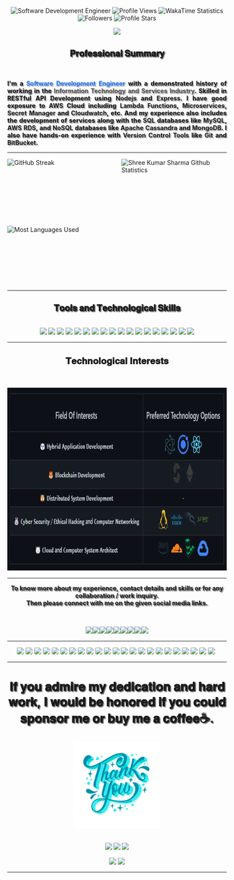 <!-- Github Profile Stats Navigation Bar -->
<p class="profile-stats" align="center">
    <img src="https://img.shields.io/badge/Shree-Kumar_Sharma-grey.svg?labelColor=6600ff&style=flat&logo=Sass&logoColor=FFFFFF" alt="Software Development Engineer" style="width: auto; height: 27px;">
    <img src="https://komarev.com/ghpvc/?username=shreesharma07&color=green&label=Profile%20Views&style=flat&logo=ghostery&logoColor=FFFFFF" alt="Profile Views" style="width: auto; height: 27px;">
    <img src="https://img.shields.io/badge/dynamic/json?query=$.data.text&style=flat&color=blue&label=WakaTime&logo=WakaTime&&url=https://wakatime.com/api/v1/users/shreesharma07/all_time_since_today?api_key={{WAKA_SECRET_KEY}}" alt="WakaTime Statistics" style="width: auto; height: 27px;">
    <img src="https://img.shields.io/github/followers/shreesharma07?labelColor=blue?color=grey&label=Followers&style=flat&logo=Handshake&logoColor=FFFFFF" alt="Followers" style="width: auto; height: 27px;">
    <img src="https://img.shields.io/github/stars/shreesharma07?label=Profile%20Stars&style=bold&color=cyan&logo=Apache%20Spark&logoColor=FFFFFF" alt="Profile Stars" style="width: auto; height: 27px;">
</p>


<div style="style="display:inline-block; padding:0px 0px 15px 0px;" align="center">
    <!---SDE-IMAGE->
    <!-- <img src="https://github.com/shreesharma07/shreesharma07/blob/production/Images/software-developer-web.png" style="cursor: grab; width:48%; height:auto; align-item: center; " > -->
    <!---SDE-MEMOJI -->
    <a href="https://bit.ly/3HO1sCn" target="_blank" style="cursor: pointer; margin-top:15px;"><img src="https://github.com/shreesharma07/shreesharma07/blob/production/Images/Memoji/LinkedIn-Profile-Memoji.png" style="width:auto; height:270px;"></a><br>
</div>

<h2 align="center" style="text-shadow:2px 2px 2px #535353; font-size: 20px; font: 'Fira Code'; font-weight: 800; text-align: center; align-content: center; display: grid;">𝐏𝐫𝐨𝐟𝐞𝐬𝐬𝐢𝐨𝐧𝐚𝐥 𝐒𝐮𝐦𝐦𝐚𝐫𝐲</h2>
<br>
<p style="text-shadow:2px 2px 2px #626262a3; font-size: 14px; font: 'Fira Code'; font-weight: 800; text-align: justify; text-justify: inter-word;">I'm a <b><font color='#1a75ff'>Software Development Engineer</font></b> with a demonstrated history of working in the <b><font color='#4d4d4d'>Information Technology and Services Industry</font></b>. Skilled in RESTful API Development using <b>Nodejs</b> and <b>Express</b>. I have good exposure to <b>AWS</b> Cloud including <b>Lambda Functions</b>, <b>Microservices</b>, <b>Secret Manager</b> and <b>Cloudwatch</b>, etc. And my experience also includes the development of services along with the <b>SQL</b> databases like <b>MySQL</b>, <b>AWS RDS</b>, and <b>NoSQL</b> databases like <b>Apache Cassandra</b> and <b>MongoDB</b>. I also have hands-on experience with <b>Version Control Tools</b> like <b>Git</b> and <b>BitBucket</b>.</p>

---

<div style="display: flex; flex-wrap: wrap; gap: 20px;">
    <img style="cursor: pointer; height:134px; width:auto; flex: 1 0 200px;" src="https://github-readme-streak-stats.herokuapp.com/?user=shreesharma07&theme=dark&hide_border=true&text_bold=true" alt="GitHub Streak">
    <img style="cursor: pointer; height:134px; width:auto; flex: 1 0 200px;" src="https://github-readme-stats.vercel.app/api/?username=shreesharma07&count_private=true&theme=dark&show_icons=true&text_bold=true&hide_border=true" alt="Shree Kumar Sharma Github Statistics">
    <img style="cursor: pointer; height:134px; width:auto; flex: 1 0 200px;" src="https://github-readme-stats.vercel.app/api/top-langs/?username=shreesharma07&layout=compact&langs_count=8&theme=dark&hide_border=true&text_bold=true&count_private=true" alt="Most Languages Used">
</div>

---

<h2 align="center" style="text-shadow:2px 2px 2px #535353; font-size: 20px; font: 'Fira Code'; font-weight: 800; text-align: center; align-content: center; display: grid;">𝐓𝐨𝐨𝐥𝐬 𝐚𝐧𝐝 𝐓𝐞𝐜𝐡𝐧𝐨𝐥𝐨𝐠𝐢𝐜𝐚𝐥 𝐒𝐤𝐢𝐥𝐥𝐬</h2>
<br>
<div class="skills" align="center">
    <img style="width: auto; height: 27px;" src="https://img.shields.io/badge/Typescript-grey?logo=Typescript&labelColor=000000&style=flat">
    <img style="width: auto; height: 27px;" src="https://img.shields.io/badge/Javascript-grey?logo=JavaScript&labelColor=000000&style=flat">
    <img style="width: auto; height: 27px;" src="https://img.shields.io/badge/Nodejs-grey?logo=node.js&labelColor=000000&style=flat">
    <img style="width: auto; height: 27px;" src="https://img.shields.io/badge/Express-grey?logo=Express&labelColor=000000&style=flat">
    <img style="width: auto; height: 27px;" src="https://img.shields.io/badge/HTML5-grey?logo=HTML5&labelColor=000000&style=flat">
    <img style="width: auto; height: 27px;" src="https://img.shields.io/badge/CSS3-grey?logo=CSS3&labelColor=000000&style=flat">
    <img style="width: auto; height: 27px;" src="https://img.shields.io/badge/Git-grey?logo=Git&labelColor=000000&style=flat">
    <img style="width: auto; height: 27px;" src="https://img.shields.io/badge/MySQL-grey?logo=MySQL&labelColor=000000&style=flat">
    <img style="width: auto; height: 27px;" src="https://img.shields.io/badge/MongoDB-grey?logo=MongoDB&labelColor=000000&style=flat">
    <img style="width: auto; height: 27px;" src="https://img.shields.io/badge/Prisma-grey?logo=Prisma&labelColor=000000&style=flat">
    <img style="width: auto; height: 27px;" src="https://img.shields.io/badge/JSON-grey?logo=JSON&labelColor=000000&style=flat">
    <img style="width: auto; height: 27px;" src="https://img.shields.io/badge/Postman-grey?logo=Postman&labelColor=000000&style=flat">
    <img style="width: auto; height: 27px;" src="https://img.shields.io/badge/Bitbucket-grey?logo=Bitbucket&labelColor=000000&style=flat">
    <img style="width: auto; height: 27px;" src="https://img.shields.io/badge/Github-grey?logo=Github&labelColor=000000&style=flat">
    <img style="width: auto; height: 27px;" src="https://img.shields.io/badge/AWS%20Cloud-grey?logo=AmazonAWS&labelColor=000000&style=flat">
    <img style="width: auto; height: 27px;" src="https://img.shields.io/badge/Docker-grey?logo=Docker&labelColor=000000&style=flat">
    <img style="width: auto; height: 27px;" src="https://img.shields.io/badge/Gitlab-grey?logo=GitLab&labelColor=000000&style=flat">
    <img style="width: auto; height: 27px;" src="https://img.shields.io/badge/Figma-grey?logo=Figma&labelColor=000000&style=flat">
</div>

---

<h2 align="center">𝐓𝐞𝐜𝐡𝐧𝐨𝐥𝐨𝐠𝐢𝐜𝐚𝐥 𝐈𝐧𝐭𝐞𝐫𝐞𝐬𝐭𝐬</h2>
<br>

<div align="center" style="display: flex; align-items: center; margin:auto; justify-content:center; text-decoration: none;">
    <a href="https://github.com/shreesharma07/shreesharma07/blob/production/Images/Skills/technological-skills.png" target="_blank"><img style="height:420px; width:auto; cursor: pointer; margin-top:15px;" src="https://github.com/shreesharma07/shreesharma07/blob/production/Images/Skills/technological-skills.png"></a>
</div>

---

<p style="text-shadow:2px 2px 2px #535353; font: 'Times New Roman'; text-align: center; align-content: center; display: grid;" align="center"><b>To know more about my experience, contact details and skills or for any collaboration / work inquiry.<br> Then please connect with me on the given social media links.</b></p>
<br>

<div align="center" style="display: flex; align-items: center; margin:auto; justify-content:center; text-decoration: none;">
    <a href="https://bit.ly/3eOXjRZ" target="_blank"><img style="height:35px; width:auto; cursor: pointer; margin-top:15px;" src="https://img.shields.io/badge/Linkedin-grey?logo=Linkedin&labelColor=000000&style=flat"></a>
    <a href="https://bit.ly/3HO1sCn" target="_blank"><img style="height:35px; width:auto; cursor: pointer; margin-top:15px;" src="https://img.shields.io/badge/Github-grey?logo=Github&labelColor=000000&style=flat"></a>
    <a href="https://bit.ly/3jeTPuk" target="_blank"><img style="height:35px; width:auto; cursor: pointer; margin-top:15px;" src="https://img.shields.io/badge/HackerRank-grey?logo=Hackerrank&labelColor=000000&logoColor=FFFFFF&style=flat"></a>
    <a href="https://bit.ly/3WHjxpm" target="_blank"><img style="height:35px; width:auto; cursor: pointer; margin-top:15px;" src="https://img.shields.io/badge/WakaTime-grey?logo=WakaTime&labelColor=000000&style=flat"></a>
    <a href="https://bit.ly/3gvGBI0" target="_blank"><img style="height:35px; width:auto; cursor: pointer; margin-top:15px;" src="https://img.shields.io/badge/Instagram-grey?logo=Instagram&labelColor=000000&style=flat"></a>
    <a href="https://bit.ly/40g3SAq" target="_blank"><img style="height:35px; width:auto; cursor: pointer; margin-top:15px;" src="https://img.shields.io/badge/Gitlab-grey?logo=GitLab&labelColor=000000&style=flat"></a>
    <a href="http://bit.ly/3jekkQK" target="_blank"><img style="height:35px; width:auto; cursor: pointer; margin-top:15px;" src="https://img.shields.io/badge/Leetcode-grey?logo=Leetcode&labelColor=000000&style=flat"></a>
    <a href="http://bit.ly/3HGArAj" target="_blank"><img style="height:35px; width:auto; cursor: pointer; margin-top:15px;" src="https://img.shields.io/badge/Hack%20the%20Box-grey?logo=hackthebox&labelColor=000000&style=flat"></a>
    <a href="http://bit.ly/3jwDoKj" target="_blank"><img style="height:35px; width:auto; cursor: pointer; margin-top:15px;" src="https://img.shields.io/badge/Google%20Developer-grey?logo=Google&labelColor=000000&logoColor=FFFFFF&style=flat"></a>
</div>

<!--<h3 align="center">
<p style="text-shadow:2px 2px 2px #535353; font-size: 20px; font: 'Fira Code'; font-weight: 800; text-align: center; align-content: center; display: grid; margin-top:5px;">Founder and CEO @ <a href="https://github.com/Bitfox-Inc" target="_blank" style="text-decoration:none; color: rgb(255, 128, 0); font-size:28px; font-weight:bold;">Bitfox Inc.</a></p>
<a href="https://github.com/Bitfox-Inc" target="_blank"><img style="cursor: grab; width:180px; height:180px; align-item: center; margin-top:15px;" src="https://github.com/shreesharma07/shreesharma07/blob/master/Images/bitfox-logo-removebg-preview.png"></a>
</h3>-->

---

<div align="center" style="text-align: center; align-content: center; justify-content:center; margin-right:5px;">
    <img style="border-radius:15%; margin:auto;" src='https://skillicons.dev/icons?i=typescript'>
    <img style="border-radius:15%; margin:auto;" src='https://skillicons.dev/icons?i=js'>
    <img style="border-radius:15%; margin:auto;" src='https://skillicons.dev/icons?i=nodejs'>
    <img style="border-radius:15%; margin:auto;" src='https://skillicons.dev/icons?i=express'>
    <img style="border-radius:15%; margin:auto;" src='https://skillicons.dev/icons?i=html'>
    <img style="border-radius:15%; margin:auto;" src='https://skillicons.dev/icons?i=css'>
    <img style="border-radius:15%; margin:auto;" src='https://skillicons.dev/icons?i=git'>
    <img style="border-radius:15%; margin:auto;" src='https://skillicons.dev/icons?i=regex'>
    <img style="border-radius:15%; margin:auto;" src='https://skillicons.dev/icons?i=mongodb'>
    <img style="border-radius:15%; margin:auto;" src='https://skillicons.dev/icons?i=mysql'>
    <img style="border-radius:15%; margin:auto;" src='https://skillicons.dev/icons?i=redis'>
    <img style="border-radius:15%; margin:auto;" src='https://skillicons.dev/icons?i=prisma'>
    <img style="border-radius:15%; margin:auto;" src='https://skillicons.dev/icons?i=firebase'>
    <img style="border-radius:15%; margin:auto;" src='https://skillicons.dev/icons?i=jquery'>
    <img style="border-radius:15%; margin:auto;" src='https://skillicons.dev/icons?i=md'>
    <img style="border-radius:15%; margin:auto;" src='https://skillicons.dev/icons?i=github'>
    <img style="border-radius:15%; margin:auto;" src='https://skillicons.dev/icons?i=gitlab'>
    <img style="border-radius:15%; margin:auto;" src='https://skillicons.dev/icons?i=aws'>
    <img style="border-radius:15%; margin:auto;" src='https://skillicons.dev/icons?i=docker'>
    <img style="border-radius:15%; margin:auto;" src='https://skillicons.dev/icons?i=jenkins'>
    <img style="border-radius:15%; margin:auto;" src='https://skillicons.dev/icons?i=figma'>
    <img style="border-radius:15%; margin:auto;" src='https://skillicons.dev/icons?i=vscode'>
    <img style="border-radius:15%; margin:auto;" src='https://skillicons.dev/icons?i=githubactions'>
</div>

---

<div align="center">
    <h2 align="center" style="text-shadow:2px 2px 2px #535353; font-size: 28px; font: 'Fira Code'; font-weight: 800;"><b>𝐈𝐟 𝐲𝐨𝐮 𝐚𝐝𝐦𝐢𝐫𝐞 𝐦𝐲 𝐝𝐞𝐝𝐢𝐜𝐚𝐭𝐢𝐨𝐧 𝐚𝐧𝐝 𝐡𝐚𝐫𝐝 𝐰𝐨𝐫𝐤, 𝐈 𝐰𝐨𝐮𝐥𝐝 𝐛𝐞 𝐡𝐨𝐧𝐨𝐫𝐞𝐝 𝐢𝐟 𝐲𝐨𝐮 𝐜𝐨𝐮𝐥𝐝 𝐬𝐩𝐨𝐧𝐬𝐨𝐫 𝐦𝐞 𝐨𝐫 𝐛𝐮𝐲 𝐦𝐞 𝐚 𝐜𝐨𝐟𝐟𝐞𝐞☕.<br>
    </h2>
    <!---Memoji-->
    <!-- <a href="https://bit.ly/3HO1sCn" target="_blank" style="cursor: pointer; margin-top:15px;"><img src="https://github.com/shreesharma07/shreesharma07/blob/production/Images/Memoji/Shree-Kumar-Sharma-Memoji-No-Background.png" style="width:auto; height:200px;"></a><br> -->
    <!---Thank-You-Image-->
    <a href="https://bit.ly/3HO1sCn" target="_blank" style="cursor: pointer; margin-top:15px;"><img src="https://github.com/shreesharma07/shreesharma07/blob/production/Images/Background/thank-you-no-bg.png" style="width:auto; height:200px;"></a><br><br>
    <a href="https://bit.ly/3Y1JQr9" target="_blank"><img style="height:25px; width:auto; cursor: pointer; margin-top:15px;" src="https://img.shields.io/badge/Sponsor%40Github-grey?logo=Github-Sponsors&labelColor=000000&style=plastic"></a>
    <a href="http://bit.ly/3HGtvD1" target="_blank"><img style="height:25px; width:auto; cursor: pointer; margin-top:15px;" src="https://img.shields.io/badge/Buy%20Me%20A%20Coffee%20☕-grey?logo=Buy-Me-A-Coffee&labelColor=000000&style=plastic"></a>
    <a href="http://bit.ly/3XZQA9m" target="_blank"><img style="height:25px; width:auto; cursor: pointer; margin-top:15px;" src="https://img.shields.io/badge/Sponsor%40Stripe-grey?logo=Stripe&labelColor=000000&style=plastic"></a><br>
    <a href="http://bit.ly/3JsrI5T" target="_blank"><img style="height:25px; width:auto; cursor: pointer; margin-top:15px;" src="https://img.shields.io/badge/Sponsor%40PayPal-grey?logo=Paypal&labelColor=000000&style=plastic"></a>
    <a href="http://bit.ly/40jVuzY" target="_blank"><img style="height:25px; width:auto; cursor: pointer; margin-top:15px;" src="https://img.shields.io/badge/Sponsor%40Patreon-grey?logo=Patreon&labelColor=000000&style=plastic"></a>
</div>

---
